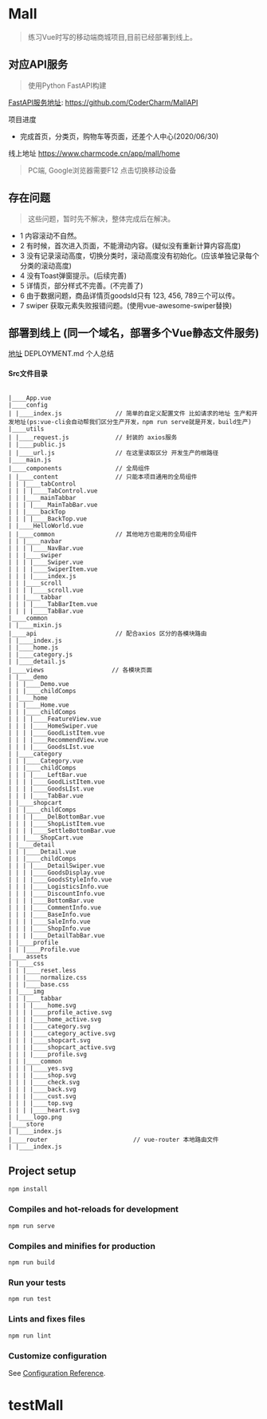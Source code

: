 # Mall
> 练习Vue时写的移动端商城项目,目前已经部署到线上。

## 对应API服务
> 使用Python FastAPI构建

[FastAPI服务地址](https://github.com/CoderCharm/MallAPI): https://github.com/CoderCharm/MallAPI

项目进度
- 完成首页，分类页，购物车等页面，还差个人中心(2020/06/30)

线上地址
https://www.charmcode.cn/app/mall/home

> PC端, Google浏览器需要F12 点击切换移动设备 


## 存在问题

> 这些问题，暂时先不解决，整体完成后在解决。

- 1 内容滚动不自然。
- 2 有时候，首次进入页面，不能滑动内容。(疑似没有重新计算内容高度)
- 3 没有记录滚动高度，切换分类时，滚动高度没有初始化。(应该单独记录每个分类的滚动高度)
- 4 没有Toast弹窗提示。(后续完善)
- 5 详情页，部分样式不完善。(不完善了)
- 6 由于数据问题，商品详情页goodsId只有 123, 456, 789三个可以传。
- 7 swiper 获取元素失败报错问题。(使用vue-awesome-swiper替换)

## 部署到线上 (同一个域名，部署多个Vue静态文件服务)

[地址](DEPLOYMENT.md) DEPLOYMENT.md 个人总结
 
#### Src文件目录
```

|____App.vue
|____config
| |____index.js               // 简单的自定义配置文件 比如请求的地址 生产和开发地址(ps:vue-cli会自动帮我们区分生产开发，npm run serve就是开发，build生产)
|____utils
| |____request.js             // 封装的 axios服务
| |____public.js
| |____url.js                 // 在这里读取区分 开发生产的根路径
|____main.js
|____components               // 全局组件
| |____content                // 只能本项目通用的全局组件
| | |____tabControl
| | | |____TabControl.vue
| | |____mainTabbar
| | | |____MainTabBar.vue
| | |____backTop
| | | |____BackTop.vue
| |____HelloWorld.vue
| |____common                 // 其他地方也能用的全局组件
| | |____navbar
| | | |____NavBar.vue
| | |____swiper
| | | |____Swiper.vue
| | | |____SwiperItem.vue
| | | |____index.js
| | |____scroll
| | | |____scroll.vue
| | |____tabbar
| | | |____TabBarItem.vue
| | | |____TabBar.vue
|____common                  
| |____mixin.js
|____api                      // 配合axios 区分的各模块路由
| |____index.js
| |____home.js
| |____category.js
| |____detail.js
|____views                   // 各模块页面
| |____demo
| | |____Demo.vue
| | |____childComps
| |____home
| | |____Home.vue
| | |____childComps
| | | |____FeatureView.vue
| | | |____HomeSwiper.vue
| | | |____GoodListItem.vue
| | | |____RecommendView.vue
| | | |____GoodsLIst.vue
| |____category
| | |____Category.vue
| | |____childComps
| | | |____LeftBar.vue
| | | |____GoodListItem.vue
| | | |____GoodsLIst.vue
| | | |____TabBar.vue
| |____shopcart
| | |____childComps
| | | |____DelBottomBar.vue
| | | |____ShopListItem.vue
| | | |____SettleBottomBar.vue
| | |____ShopCart.vue
| |____detail
| | |____Detail.vue
| | |____childComps
| | | |____DetailSwiper.vue
| | | |____GoodsDisplay.vue
| | | |____GoodsStyleInfo.vue
| | | |____LogisticsInfo.vue
| | | |____DiscountInfo.vue
| | | |____BottomBar.vue
| | | |____CommentInfo.vue
| | | |____BaseInfo.vue
| | | |____SaleInfo.vue
| | | |____ShopInfo.vue
| | | |____DetailTabBar.vue
| |____profile
| | |____Profile.vue
|____assets
| |____css
| | |____reset.less
| | |____normalize.css
| | |____base.css
| |____img
| | |____tabbar
| | | |____home.svg
| | | |____profile_active.svg
| | | |____home_active.svg
| | | |____category.svg
| | | |____category_active.svg
| | | |____shopcart.svg
| | | |____shopcart_active.svg
| | | |____profile.svg
| | |____common
| | | |____yes.svg
| | | |____shop.svg
| | | |____check.svg
| | | |____back.svg
| | | |____cust.svg
| | | |____top.svg
| | | |____heart.svg
| |____logo.png
|____store
| |____index.js
|____router                        // vue-router 本地路由文件
| |____index.js                    

```











## Project setup
```
npm install
```

### Compiles and hot-reloads for development
```
npm run serve
```

### Compiles and minifies for production
```
npm run build
```

### Run your tests
```
npm run test
```

### Lints and fixes files
```
npm run lint
```

### Customize configuration
See [Configuration Reference](https://cli.vuejs.org/config/).
# testMall
